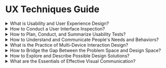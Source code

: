# UX Techniques Guide

<div class="accordion">

<details>
  <summary>What is Usability and User Experience Design?</summary>

[Agile](ux-techniques-guide/01.what-is-usability-and-user-experience-design/agile-ux.md ':include')

[Bias](ux-techniques-guide/01.what-is-usability-and-user-experience-design/bias.md ':include')

[Design Ethics](ux-techniques-guide/01.what-is-usability-and-user-experience-design/design-ethics.md ':include')

[Hypothesis](ux-techniques-guide/01.what-is-usability-and-user-experience-design/hypothesis.md ':include')

[Outcomes](ux-techniques-guide/01.what-is-usability-and-user-experience-design/outcomes.md ':include')

[Problem Statements](ux-techniques-guide/05.what-is-the-practice-of-multidevice-interaction-design/problem-statements.md ':include')

[Scenario-based Design](ux-techniques-guide/01.what-is-usability-and-user-experience-design/scenario-based-design.md ':include')

[Systems Thinking](ux-techniques-guide/01.what-is-usability-and-user-experience-design/systems-thinking.md ':include')

[Usability](ux-techniques-guide/01.what-is-usability-and-user-experience-design/usability.md ':include')

[User Experience Design](ux-techniques-guide/01.what-is-usability-and-user-experience-design/user-experience-design.md ':include')

[User Interface Design](ux-techniques-guide/01.what-is-usability-and-user-experience-design/user-interface-design.md ':include')

</details>

<details>
  <summary>How to Conduct a User Interface Inspection? </summary>

[Cognitive Walkthrough](ux-techniques-guide/02.how-to-conduct-a-user-interface-inspection/cognitive-walkthroughs.md ':include')

[Heuristic Evaluations](ux-techniques-guide/02.how-to-conduct-a-user-interface-inspection/heuristic-evaluations.md ':include')

</details>

<details>
  <summary>How to Plan, Conduct, and Summarize Usability Tests?</summary>

[Rapid Iterative Testing and Evaluation (RITE) Method](ux-techniques-guide/03.how-to-plan-conduct-and-summarize-usability-tests/rapid-iterative-testing-and-evaluation-method.md ':include')

[Usability Test Reports](ux-techniques-guide/03.how-to-plan-conduct-and-summarize-usability-tests/usability-test-reports.md ':include')

[Usability Test Surveys](ux-techniques-guide/03.how-to-plan-conduct-and-summarize-usability-tests/usability-test-surveys.md ':include')

[Usability Test Tasks](ux-techniques-guide/03.how-to-plan-conduct-and-summarize-usability-tests/usability-test-tasks.md ':include')

[Usability Testing](ux-techniques-guide/03.how-to-plan-conduct-and-summarize-usability-tests/usability-testing-formal.md ':include')

[Informal (Guerilla) Usability Testing](ux-techniques-guide/03.how-to-plan-conduct-and-summarize-usability-tests/usability-testing-informal.md ':include')

[Remote Usability Testing](ux-techniques-guide/03.how-to-plan-conduct-and-summarize-usability-tests/usability-testing-remote.md ':include')

</details>

<details>
  <summary>How to Understand and Communicate People's Needs and Behaviors?</summary>

[Affinity Diagrams](ux-techniques-guide/04.how-to-understand-and-communicate-peoples-needs-and-behaviors/affinity-diagrams.md ':include')

[Card Sorts](ux-techniques-guide/04.how-to-understand-and-communicate-peoples-needs-and-behaviors/card-sorts.md ':include')

[Contextual Inquiry](ux-techniques-guide/04.how-to-understand-and-communicate-peoples-needs-and-behaviors/contextual-inquiry.md ':include')

[Remote Contextual Inquiry](ux-techniques-guide/04.how-to-understand-and-communicate-peoples-needs-and-behaviors/contextual-inquiry-remote.md ':include')

[Diary Studies](ux-techniques-guide/04.how-to-understand-and-communicate-peoples-needs-and-behaviors/diary-studies.md ':include')

[Discovery Research](ux-techniques-guide/04.how-to-understand-and-communicate-peoples-needs-and-behaviors/discovery-research.md ':include')

[Empathy Maps](ux-techniques-guide/04.how-to-understand-and-communicate-peoples-needs-and-behaviors/empathy-maps.md ':include')

[Five Whys](ux-techniques-guide/04.how-to-understand-and-communicate-peoples-needs-and-behaviors/five-whys.md ':include')

[Interviews](ux-techniques-guide/04.how-to-understand-and-communicate-peoples-needs-and-behaviors/interviews.md ':include')

[Job Stories](ux-techniques-guide/04.how-to-understand-and-communicate-peoples-needs-and-behaviors/job-stories.md ':include')

[Personas](ux-techniques-guide/04.how-to-understand-and-communicate-peoples-needs-and-behaviors/personas.md ':include')

[Proto-Personas](ux-techniques-guide/04.how-to-understand-and-communicate-peoples-needs-and-behaviors/personas-proto.md ':include')

[Problem Framing](ux-techniques-guide/04.how-to-understand-and-communicate-peoples-needs-and-behaviors/problem-framing.md ':include')

[Story Maps](ux-techniques-guide/04.how-to-understand-and-communicate-peoples-needs-and-behaviors/story-maps.md ':include')

[Surveys](ux-techniques-guide/04.how-to-understand-and-communicate-peoples-needs-and-behaviors/surveys.md ':include')

[Task Analysis](ux-techniques-guide/04.how-to-understand-and-communicate-peoples-needs-and-behaviors/task-analysis.md ':include')

[Thematic Analysis](ux-techniques-guide/04.how-to-understand-and-communicate-peoples-needs-and-behaviors/thematic-analysis.md ':include')

[User Profiles](ux-techniques-guide/04.how-to-understand-and-communicate-peoples-needs-and-behaviors/user-profiles.md ':include')

[User Research](ux-techniques-guide/04.how-to-understand-and-communicate-peoples-needs-and-behaviors/user-research.md ':include')

[Informal (Guerilla) User Research](ux-techniques-guide/04.how-to-understand-and-communicate-peoples-needs-and-behaviors/user-research-informal.md ':include')

[User Stories](ux-techniques-guide/04.how-to-understand-and-communicate-peoples-needs-and-behaviors/user-stories.md ':include')

</details>

<details>
  <summary>What is the Practice of Multi-Device Interaction Design? </summary>

[Content Inventories](ux-techniques-guide/05.what-is-the-practice-of-multidevice-interaction-design/content-inventories.md ':include')

[Content Prioritization](ux-techniques-guide/05.what-is-the-practice-of-multidevice-interaction-design/content-prioritization.md ':include')

[Designing for Touch](ux-techniques-guide/05.what-is-the-practice-of-multidevice-interaction-design/designing-for-touch.md ':include')

[Interaction Design](ux-techniques-guide/05.what-is-the-practice-of-multidevice-interaction-design/interaction-design.md ':include')

[Mobile and Multi-device Web Design](ux-techniques-guide/05.what-is-the-practice-of-multidevice-interaction-design/mobile-and-multidevice-web-design.md ':include')

[Responsive HTML Frameworks](ux-techniques-guide/05.what-is-the-practice-of-multidevice-interaction-design/responsive-html-frameworks.md ':include')

[Responsive Web Design](ux-techniques-guide/05.what-is-the-practice-of-multidevice-interaction-design/responsive-web-design.md ':include')

</details>

<details>
  <summary>How to Bridge the Gap Between the Problem Space and Design Space? </summary>

[Accessibility](ux-techniques-guide/06.how-to-bridge-the-gap-between-the-problem-space-and-design-space/accessibility.md ':include')

[Chatbots](ux-techniques-guide/06.how-to-bridge-the-gap-between-the-problem-space-and-design-space/chatbots.md ':include')

[Cognitive Psychology](ux-techniques-guide/06.how-to-bridge-the-gap-between-the-problem-space-and-design-space/cognitive-psychology.md ':include')

[Conceptual Models](ux-techniques-guide/06.how-to-bridge-the-gap-between-the-problem-space-and-design-space/conceptual-models.md ':include')

[Emotional Design](ux-techniques-guide/06.how-to-bridge-the-gap-between-the-problem-space-and-design-space/emotional-design.md ':include')

[Empty States](ux-techniques-guide/06.how-to-bridge-the-gap-between-the-problem-space-and-design-space/empty-states.md ':include')

[Form Design](ux-techniques-guide/06.how-to-bridge-the-gap-between-the-problem-space-and-design-space/form-design.md ':include')

[Handling Errors](ux-techniques-guide/06.how-to-bridge-the-gap-between-the-problem-space-and-design-space/handling-errors.md ':include')

[Inclusive Design](ux-techniques-guide/06.how-to-bridge-the-gap-between-the-problem-space-and-design-space/inclusive-design.md ':include')

[Information Architecture](ux-techniques-guide/06.how-to-bridge-the-gap-between-the-problem-space-and-design-space/information-architecture.md ':include')

[Machine Learning](ux-techniques-guide/06.how-to-bridge-the-gap-between-the-problem-space-and-design-space/machine-learning.md ':include')

[Natural User Interfaces](ux-techniques-guide/06.how-to-bridge-the-gap-between-the-problem-space-and-design-space/natural-user-interfaces.md ':include')

</details>

<details>
  <summary>How to Explore and Describe Possible Design Solutions?</summary>

[Brainstorming](ux-techniques-guide/07.how-to-explore-and-describe-possible-design-solutions/brainstorming.md ':include')

[Concept Maps](ux-techniques-guide/07.how-to-explore-and-describe-possible-design-solutions/concept-maps.md ':include')

[Conceptualizing Interaction](ux-techniques-guide/07.how-to-explore-and-describe-possible-design-solutions/conceptualizing-interaction.md ':include')

[Design Patterns](ux-techniques-guide/07.how-to-explore-and-describe-possible-design-solutions/design-patterns.md ':include')

[Design Systems](ux-techniques-guide/07.how-to-explore-and-describe-possible-design-solutions/design-systems.md ':include')

[Problem Reframing](ux-techniques-guide/07.how-to-explore-and-describe-possible-design-solutions/problem-reframing.md ':include')

[Process Flows](ux-techniques-guide/07.how-to-explore-and-describe-possible-design-solutions/process-flows.md ':include')

[Prototyping](ux-techniques-guide/07.how-to-explore-and-describe-possible-design-solutions/prototyping.md ':include')

[Scenarios](ux-techniques-guide/07.how-to-explore-and-describe-possible-design-solutions/scenarios.md ':include')

[Site Maps](ux-techniques-guide/07.how-to-explore-and-describe-possible-design-solutions/site-maps.md ':include')

[Sketching](ux-techniques-guide/07.how-to-explore-and-describe-possible-design-solutions/sketching.md ':include')

[Storyboards](ux-techniques-guide/07.how-to-explore-and-describe-possible-design-solutions/storyboards.md ':include')

[Wireflows](ux-techniques-guide/07.how-to-explore-and-describe-possible-design-solutions/wireflows.md ':include')

[Wireframes](ux-techniques-guide/07.how-to-explore-and-describe-possible-design-solutions/wireframes.md ':include')

</details>

<details>
  <summary>What are the Essentials of Effective Visual Communication?</summary>

[Color](ux-techniques-guide/08.what-are-the-essentials-of-visual-interface-design/color.md ':include')

[Color Tools](ux-techniques-guide/08.what-are-the-essentials-of-visual-interface-design/color-tools.md ':include')

[Grids](ux-techniques-guide/08.what-are-the-essentials-of-visual-interface-design/grids.md ':include')

[Hierarchy](ux-techniques-guide/08.what-are-the-essentials-of-visual-interface-design/hierarchy.md ':include')

[Icons](ux-techniques-guide/08.what-are-the-essentials-of-visual-interface-design/icons.md ':include')

[Interface Animation](ux-techniques-guide/08.what-are-the-essentials-of-visual-interface-design/interface-animation.md ':include')

[Layout](ux-techniques-guide/08.what-are-the-essentials-of-visual-interface-design/layout.md ':include')

[Terminology](ux-techniques-guide/08.what-are-the-essentials-of-visual-interface-design/terminology.md ':include')

[Typography](ux-techniques-guide/08.what-are-the-essentials-of-visual-interface-design/typography.md ':include')

[Visual Design Principles (CRAP)](ux-techniques-guide/08.what-are-the-essentials-of-visual-interface-design/visual-design-principles.md ':include')

[Visual Interface Design](ux-techniques-guide/08.what-are-the-essentials-of-visual-interface-design/visual-interface-design.md ':include')

</details>

</div>

